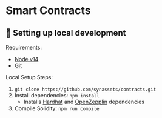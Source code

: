 #  Smart Contracts

##  🔧 Setting up local development

Requirements:
- [Node v14](https://nodejs.org/download/release/latest-v14.x/)  
- [Git](https://git-scm.com/downloads)


Local Setup Steps:
1. ``git clone https://github.com/synassets/contracts.git ``
1. Install dependencies: `npm install` 
    - Installs [Hardhat](https://hardhat.org/getting-started/) and [OpenZepplin](https://docs.openzeppelin.com/contracts/4.x/) dependencies
1. Compile Solidity: ``npm run compile``

